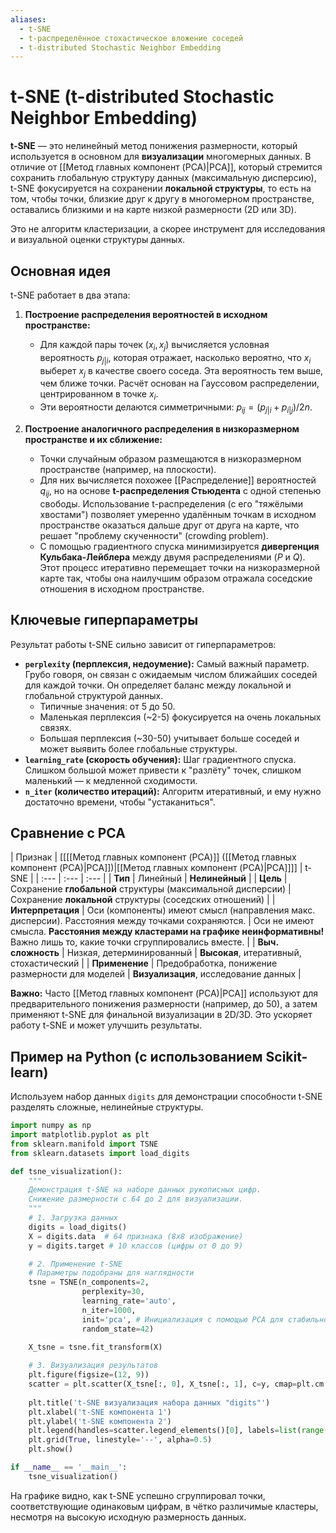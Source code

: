 ```yaml
---
aliases:
  - t-SNE
  - t-распределённое стохастическое вложение соседей
  - t-distributed Stochastic Neighbor Embedding
---
```

# t-SNE (t-distributed Stochastic Neighbor Embedding)

**t-SNE** — это нелинейный метод понижения размерности, который используется в основном для **визуализации** многомерных данных. В отличие от [[Метод главных компонент (PCA)|PCA]], который стремится сохранить глобальную структуру данных (максимальную дисперсию), t-SNE фокусируется на сохранении **локальной структуры**, то есть на том, чтобы точки, близкие друг к другу в многомерном пространстве, оставались близкими и на карте низкой размерности (2D или 3D).

Это не алгоритм кластеризации, а скорее инструмент для исследования и визуальной оценки структуры данных.

## Основная идея

t-SNE работает в два этапа:

1.  **Построение распределения вероятностей в исходном пространстве:**
    *   Для каждой пары точек $(x_i, x_j)$ вычисляется условная вероятность $p_{j|i}$, которая отражает, насколько вероятно, что $x_i$ выберет $x_j$ в качестве своего соседа. Эта вероятность тем выше, чем ближе точки. Расчёт основан на Гауссовом распределении, центрированном в точке $x_i$.
    *   Эти вероятности делаются симметричными: $p_{ij} = (p_{j|i} + p_{i|j}) / 2n$.

2.  **Построение аналогичного распределения в низкоразмерном пространстве и их сближение:**
    *   Точки случайным образом размещаются в низкоразмерном пространстве (например, на плоскости).
    *   Для них вычисляется похожее [[Распределение]] вероятностей $q_{ij}$, но на основе **t-распределения Стьюдента** с одной степенью свободы. Использование t-распределения (с его "тяжёлыми хвостами") позволяет умеренно удалённым точкам в исходном пространстве оказаться дальше друг от друга на карте, что решает "проблему скученности" (crowding problem).
    *   С помощью градиентного спуска минимизируется **дивергенция Кульбака-Лейблера** между двумя распределениями ($P$ и $Q$). Этот процесс итеративно перемещает точки на низкоразмерной карте так, чтобы она наилучшим образом отражала соседские отношения в исходном пространстве.

## Ключевые гиперпараметры

Результат работы t-SNE сильно зависит от гиперпараметров:

*   **`perplexity` (перплексия, недоумение):** Самый важный параметр. Грубо говоря, он связан с ожидаемым числом ближайших соседей для каждой точки. Он определяет баланс между локальной и глобальной структурой данных.
    *   Типичные значения: от 5 до 50.
    *   Маленькая перплексия (~2-5) фокусируется на очень локальных связях.
    *   Большая перплексия (~30-50) учитывает больше соседей и может выявить более глобальные структуры.
*   **`learning_rate` (скорость обучения):** Шаг градиентного спуска. Слишком большой может привести к "разлёту" точек, слишком маленький — к медленной сходимости.
*   **`n_iter` (количество итераций):** Алгоритм итеративный, и ему нужно достаточно времени, чтобы "устаканиться".

## Сравнение с PCA

| Признак | [[[[Метод главных компонент (PCA)]] ([[Метод главных компонент (PCA)|PCA]])|[[Метод главных компонент (PCA)|PCA]]]] | t-SNE |
| :--- | :--- | :--- |
| **Тип** | Линейный | **Нелинейный** |
| **Цель** | Сохранение **глобальной** структуры (максимальной дисперсии) | Сохранение **локальной** структуры (соседских отношений) |
| **Интерпретация** | Оси (компоненты) имеют смысл (направления макс. дисперсии). Расстояния между точками сохраняются. | Оси не имеют смысла. **Расстояния между кластерами на графике неинформативны!** Важно лишь то, какие точки сгруппировались вместе. |
| **Выч. сложность** | Низкая, детерминированный | **Высокая**, итеративный, стохастический |
| **Применение** | Предобработка, понижение размерности для моделей | **Визуализация**, исследование данных |

**Важно:** Часто [[Метод главных компонент (PCA)|PCA]] используют для предварительного понижения размерности (например, до 50), а затем применяют t-SNE для финальной визуализации в 2D/3D. Это ускоряет работу t-SNE и может улучшить результаты.

## Пример на Python (с использованием Scikit-learn)

Используем набор данных `digits` для демонстрации способности t-SNE разделять сложные, нелинейные структуры.

```python
import numpy as np
import matplotlib.pyplot as plt
from sklearn.manifold import TSNE
from sklearn.datasets import load_digits

def tsne_visualization():
    """
    Демонстрация t-SNE на наборе данных рукописных цифр.
    Снижение размерности с 64 до 2 для визуализации.
    """
    # 1. Загрузка данных
    digits = load_digits()
    X = digits.data  # 64 признака (8x8 изображение)
    y = digits.target # 10 классов (цифры от 0 до 9)

    # 2. Применение t-SNE
    # Параметры подобраны для наглядности
    tsne = TSNE(n_components=2, 
                perplexity=30, 
                learning_rate='auto', 
                n_iter=1000, 
                init='pca', # Инициализация с помощью PCA для стабильности
                random_state=42)
    
    X_tsne = tsne.fit_transform(X)

    # 3. Визуализация результатов
    plt.figure(figsize=(12, 9))
    scatter = plt.scatter(X_tsne[:, 0], X_tsne[:, 1], c=y, cmap=plt.cm.get_cmap("jet", 10), alpha=0.7)
    
    plt.title('t-SNE визуализация набора данных "digits"')
    plt.xlabel('t-SNE компонента 1')
    plt.ylabel('t-SNE компонента 2')
    plt.legend(handles=scatter.legend_elements()[0], labels=list(range(10)), title="Цифры")
    plt.grid(True, linestyle='--', alpha=0.5)
    plt.show()

if __name__ == '__main__':
    tsne_visualization()

```

На графике видно, как t-SNE успешно сгруппировал точки, соответствующие одинаковым цифрам, в чётко различимые кластеры, несмотря на высокую исходную размерность данных.